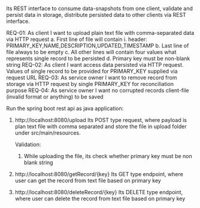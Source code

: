 # 

Its REST interface to consume data-snapshots from one client, validate and
persist data in storage, distribute persisted data to other clients via REST interface.

REQ-01: As client I want to upload plain text file with comma-separated data via HTTP
request
a. First line of file will contain
i. header: PRIMARY_KEY,NAME,DESCRIPTION,UPDATED_TIMESTAMP
b. Last line of file always to be empty
c. All other lines will contain four values what represents single record to be persisted
d. Primary key must be non-blank string
REQ-02: As client I want access data persisted via HTTP request. Values of single record to be
provided for PRIMARY_KEY supplied via request URL
REQ-03: As service owner I want to remove record from storage via HTTP request by single
PRIMARY_KEY for reconciliation purpose
REQ-04: As service owner I want no corrupted records client-file (invalid format or anything)
to be saved


Run the spring boot rest api as java application:
1) http://localhost:8080/upload
   Its POST type request, where payload is plan text file with comma separated and store the file 
   in upload folder under src/main/resources. 
   
   Validation: 
   1) While uploading the file, its check whether primary key must be non blank string
2) http://localhost:8080/getRecord/{key} 
   Its GET type endpoint, where user can get the record from text file based on primary key 
   
3) http://localhost:8080/deleteRecord/{key}
   Its DELETE type endpoint, where user can delete the record from text file based on primary key 

